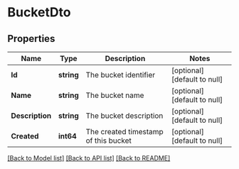 # BucketDto

## Properties
Name | Type | Description | Notes
------------ | ------------- | ------------- | -------------
**Id** | **string** | The bucket identifier | [optional] [default to null]
**Name** | **string** | The bucket name | [optional] [default to null]
**Description** | **string** | The bucket description | [optional] [default to null]
**Created** | **int64** | The created timestamp of this bucket | [optional] [default to null]

[[Back to Model list]](../README.md#documentation-for-models) [[Back to API list]](../README.md#documentation-for-api-endpoints) [[Back to README]](../README.md)

